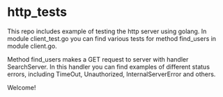 # http_tests
This repo includes example of testing the http server using golang.
In module client_test.go you can find various tests for method find_users in module client.go.

Method find_users makes a GET request to server with handler SearchServer. In this handler you can find examples of different status errors, including TimeOut, Unauthorized, InternalServerError and others.

Welcome!
